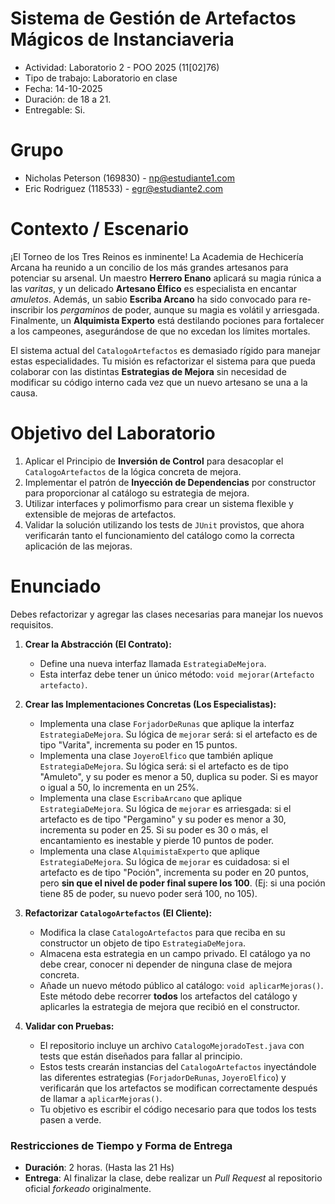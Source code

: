 # Sistema de Gestión de Artefactos Mágicos de Instanciaveria

* Actividad: Laboratorio 2 - POO 2025 (11[02]76)
* Tipo de trabajo: Laboratorio en clase
* Fecha: 14-10-2025
* Duración: de 18 a 21.
* Entregable: Si.

# Grupo

- Nicholas Peterson (169830) - np@estudiante1.com
- Eric Rodriguez (118533) - egr@estudiante2.com

# Contexto / Escenario

¡El Torneo de los Tres Reinos es inminente! La Academia de Hechicería Arcana ha reunido a un concilio de los más grandes artesanos para potenciar su arsenal. Un maestro **Herrero Enano** aplicará su magia rúnica a las _varitas_, y un delicado **Artesano Élfico** es especialista en encantar _amuletos_. Además, un sabio **Escriba Arcano** ha sido convocado para re-inscribir los _pergaminos_ de poder, aunque su magia es volátil y arriesgada. Finalmente, un **Alquimista Experto** está 
destilando pociones para fortalecer a los campeones, asegurándose de que no excedan los límites mortales.

El sistema actual del `CatalogoArtefactos` es demasiado rígido para manejar estas especialidades. Tu misión es refactorizar el sistema para que pueda colaborar con las distintas **Estrategias de Mejora** sin necesidad de modificar su código interno cada vez que un nuevo artesano se una a la causa.

# Objetivo del Laboratorio

1. Aplicar el Principio de **Inversión de Control** para desacoplar el `CatalogoArtefactos` de la lógica concreta de mejora.
2. Implementar el patrón de **Inyección de Dependencias** por constructor para proporcionar al catálogo su estrategia de mejora.
3. Utilizar interfaces y polimorfismo para crear un sistema flexible y extensible de mejoras de artefactos.
4. Validar la solución utilizando los tests de `JUnit` provistos, que ahora verificarán tanto el funcionamiento del catálogo como la correcta aplicación de las mejoras.

# Enunciado

Debes refactorizar y agregar las clases necesarias para manejar los nuevos requisitos.

1.  **Crear la Abstracción (El Contrato):**
    *   Define una nueva interfaz llamada `EstrategiaDeMejora`.
    *   Esta interfaz debe tener un único método: `void mejorar(Artefacto artefacto)`.

2.  **Crear las Implementaciones Concretas (Los Especialistas):**
    *   Implementa una clase `ForjadorDeRunas` que aplique la interfaz `EstrategiaDeMejora`. Su lógica de `mejorar` será: si el artefacto es de tipo "Varita", incrementa su poder en 15 puntos.
    *   Implementa una clase `JoyeroElfico` que también aplique `EstrategiaDeMejora`. Su lógica será: si el artefacto es de tipo "Amuleto", y su poder es menor a 50, duplica su poder. Si es mayor o igual a 50, lo incrementa en un 25%.
    *   Implementa una clase `EscribaArcano` que aplique `EstrategiaDeMejora`. Su lógica de `mejorar` es arriesgada: si el artefacto es de tipo "Pergamino" y su poder es menor a 30, incrementa su poder en 25. Si su poder es 30 o más, el encantamiento es inestable y pierde 10 puntos de poder.
    *   Implementa una clase `AlquimistaExperto` que aplique `EstrategiaDeMejora`. Su lógica de `mejorar` es cuidadosa: si el artefacto es de tipo "Poción", incrementa su poder en 20 puntos, pero **sin que el nivel de poder final supere los 100**. (Ej: si una poción tiene 85 de poder, su nuevo poder será 100, no 105).

3.  **Refactorizar `CatalogoArtefactos` (El Cliente):**
    *   Modifica la clase `CatalogoArtefactos` para que reciba en su constructor un objeto de tipo `EstrategiaDeMejora`.
    *   Almacena esta estrategia en un campo privado. El catálogo ya no debe crear, conocer ni depender de ninguna clase de mejora concreta.
    *   Añade un nuevo método público al catálogo: `void aplicarMejoras()`. Este método debe recorrer **todos** los artefactos del catálogo y aplicarles la estrategia de mejora que recibió en el constructor.

4.  **Validar con Pruebas:**
    *   El repositorio incluye un archivo `CatalogoMejoradoTest.java` con tests que están diseñados para fallar al principio.
    *   Estos tests crearán instancias del `CatalogoArtefactos` inyectándole las diferentes estrategias (`ForjadorDeRunas`, `JoyeroElfico`) y verificarán que los artefactos se modifican correctamente después de llamar a `aplicarMejoras()`.
    *   Tu objetivo es escribir el código necesario para que todos los tests pasen a verde.


### Restricciones de Tiempo y Forma de Entrega

- **Duración**: 2 horas. (Hasta las 21 Hs)
- **Entrega**: Al finalizar la clase, debe realizar un *Pull Request* al repositorio oficial *forkeado* originalmente.